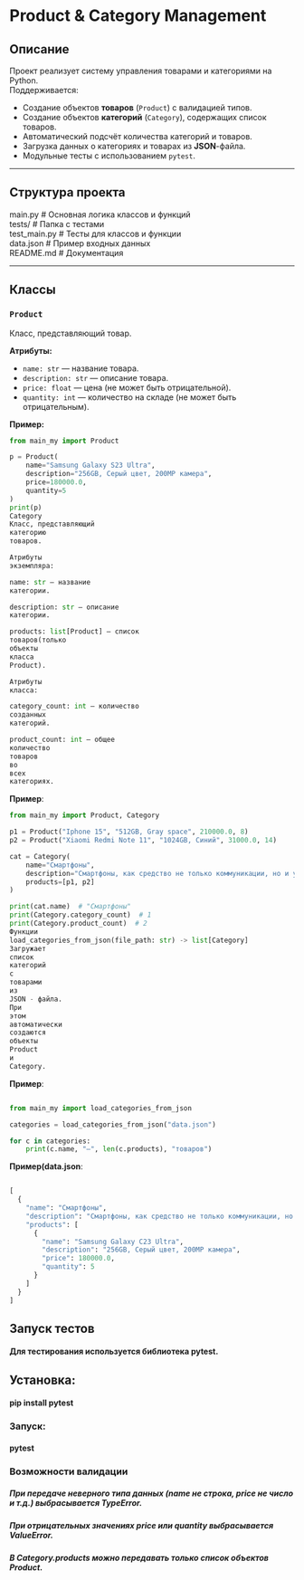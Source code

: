 # Product & Category Management

## Описание
Проект реализует систему управления товарами и категориями на Python.  
Поддерживается:
- Создание объектов **товаров** (`Product`) с валидацией типов.
- Создание объектов **категорий** (`Category`), содержащих список товаров.
- Автоматический подсчёт количества категорий и товаров.
- Загрузка данных о категориях и товарах из **JSON**-файла.
- Модульные тесты с использованием `pytest`.

---
## Структура проекта
main.py # Основная логика классов и функций  
tests/ # Папка с тестами  
test_main.py # Тесты для классов и функции  
data.json # Пример входных данных  
README.md # Документация  


---

## Классы

### `Product`
Класс, представляющий товар.

**Атрибуты:**
- `name: str` — название товара.
- `description: str` — описание товара.
- `price: float` — цена (не может быть отрицательной).
- `quantity: int` — количество на складе (не может быть отрицательным).

**Пример:**

```python
from main_my import Product

p = Product(
    name="Samsung Galaxy S23 Ultra",
    description="256GB, Серый цвет, 200MP камера",
    price=180000.0,
    quantity=5
)
print(p)
Category
Класс, представляющий
категорию
товаров.

Атрибуты
экземпляра:

name: str — название
категории.

description: str — описание
категории.

products: list[Product] — список
товаров(только
объекты
класса
Product).

Атрибуты
класса:

category_count: int — количество
созданных
категорий.

product_count: int — общее
количество
товаров
во
всех
категориях.  
```  

 **Пример**:

```python
from main_my import Product, Category

p1 = Product("Iphone 15", "512GB, Gray space", 210000.0, 8)
p2 = Product("Xiaomi Redmi Note 11", "1024GB, Синий", 31000.0, 14)

cat = Category(
    name="Смартфоны",
    description="Смартфоны, как средство не только коммуникации, но и удобства жизни",
    products=[p1, p2]
)

print(cat.name)  # "Смартфоны"
print(Category.category_count)  # 1
print(Category.product_count)  # 2
Функции
load_categories_from_json(file_path: str) -> list[Category]
Загружает
список
категорий
с
товарами
из
JSON - файла.
При
этом
автоматически
создаются
объекты
Product
и
Category.
```  

 **Пример**:

```python

from main_my import load_categories_from_json

categories = load_categories_from_json("data.json")

for c in categories:
    print(c.name, "—", len(c.products), "товаров")
```  

 **Пример(data.json**:
```python

[
  {
    "name": "Смартфоны",
    "description": "Смартфоны, как средство не только коммуникации, но и получения дополнительных функций для удобства жизни",
    "products": [
      {
        "name": "Samsung Galaxy C23 Ultra",
        "description": "256GB, Серый цвет, 200MP камера",
        "price": 180000.0,
        "quantity": 5
      }
    ]
  }
]
```
## Запуск тестов
#### Для тестирования используется библиотека pytest.

## Установка:

#### pip install pytest
### Запуск:

#### pytest  
### Возможности валидации  
##### При передаче неверного типа данных (name не строка, price не число и т.д.) выбрасывается TypeError.

##### При отрицательных значениях price или quantity выбрасывается ValueError.

##### В Category.products можно передавать только список объектов Product.

